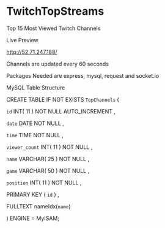 # TwitchTopStreams

Top 15 Most Viewed Twitch Channels

Live Preview 

http://52.71.247.188/

Channels are updated every 60 seconds

Packages Needed are express, mysql, request and socket.io

MySQL Table Structure

CREATE TABLE IF NOT EXISTS  `TopChannels` (

 `id` INT( 11 ) NOT NULL AUTO_INCREMENT ,
 
 `date` DATE NOT NULL ,
 
 `time` TIME NOT NULL ,
 
 `viewer_count` INT( 11 ) NOT NULL ,
 
 `name` VARCHAR( 25 ) NOT NULL ,
 
 `game` VARCHAR( 50 ) NOT NULL ,
 
 `position` INT( 11 ) NOT NULL ,
 
PRIMARY KEY (  `id` ) ,

FULLTEXT nameIdx(`name`)

) ENGINE = MyISAM;


